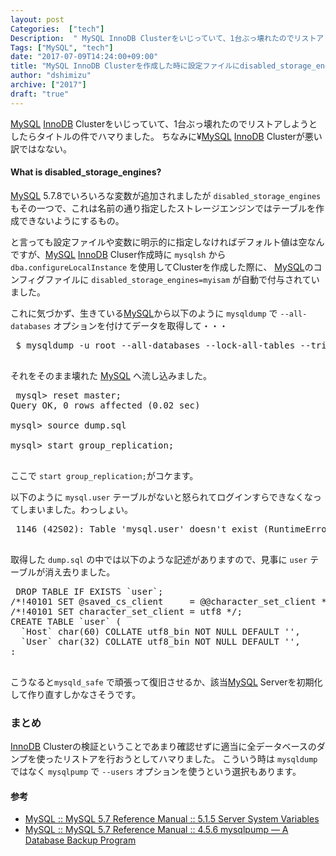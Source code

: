 ```yaml
---
layout: post
Categories:  ["tech"]
Description:  " MySQL InnoDB Clusterをいじっていて、1台ぶっ壊れたのでリストアしようとしたらタイトルの件でハマりました。ちなみに¥MySQL InnoDB Clusterが悪い訳ではなない。 "
Tags: ["MySQL", "tech"]
date: "2017-07-09T14:24:00+09:00"
title: "MySQL InnoDB Clusterを作成した時に設定ファイルにdisabled_storage_engines=myisamが自動で追記されていてフルダンプのリストア時にmysql.usersがリストアできなかった件"
author: "dshimizu"
archive: ["2017"]
draft: "true"
---
```


<body>
<p><a class="keyword" href="http://d.hatena.ne.jp/keyword/MySQL">MySQL</a> <a class="keyword" href="http://d.hatena.ne.jp/keyword/InnoDB">InnoDB</a> Clusterをいじっていて、1台ぶっ壊れたのでリストアしようとしたらタイトルの件でハマりました。
ちなみに¥<a class="keyword" href="http://d.hatena.ne.jp/keyword/MySQL">MySQL</a> <a class="keyword" href="http://d.hatena.ne.jp/keyword/InnoDB">InnoDB</a> Clusterが悪い訳ではなない。</p>
</body>

<!-- more -->

<body>
<h4>What is disabled_storage_engines?</h4>


<p><a class="keyword" href="http://d.hatena.ne.jp/keyword/MySQL">MySQL</a> 5.7.8でいろいろな変数が追加されましたが <code>disabled_storage_engines</code> もその一つで、これは名前の通り指定したストレージエンジンではテーブルを作成できないようにするもの。</p>

<p>と言っても設定ファイルや変数に明示的に指定しなければデフォルト値は空なんですが、<a class="keyword" href="http://d.hatena.ne.jp/keyword/MySQL">MySQL</a> <a class="keyword" href="http://d.hatena.ne.jp/keyword/InnoDB">InnoDB</a> Cluser作成時に <code>mysqlsh</code> から <code>dba.configureLocalInstance</code> を使用してClusterを作成した際に、 <a class="keyword" href="http://d.hatena.ne.jp/keyword/MySQL">MySQL</a>のコンフィグファイルに <code>disabled_storage_engines=myisam</code> が自動で付与されていました。</p>

<p>これに気づかず、生きている<a class="keyword" href="http://d.hatena.ne.jp/keyword/MySQL">MySQL</a>から以下のように <code>mysqldump</code> で <code>--all-databases</code> オプションを付けてデータを取得して・・・</p>

<pre class="terminal"> $ mysqldump -u root --all-databases --lock-all-tables --triggers --routines --events -p &gt; dump.sql
 </pre>


<p>それをそのまま壊れた <a class="keyword" href="http://d.hatena.ne.jp/keyword/MySQL">MySQL</a> へ流し込みました。</p>

<pre class="terminal"> mysql&gt; reset master;
Query OK, 0 rows affected (0.02 sec)
 
mysql&gt; source dump.sql
 
mysql&gt; start group_replication;
 </pre>


<p>ここで <code>start group_replication;</code>がコケます。</p>

<p>以下のように <code>mysql.user</code> テーブルがないと怒られてログインすらできなくなってしまいました。わっしょい。</p>

<pre class="terminal"> 1146 (42S02): Table 'mysql.user' doesn't exist (RuntimeError)
 </pre>


<p>取得した <code>dump.sql</code> の中では以下のような記述がありますので、見事に <code>user</code> テーブルが消え去りました。</p>

<pre class="terminal"> DROP TABLE IF EXISTS `user`;
/*!40101 SET @saved_cs_client     = @@character_set_client */;
/*!40101 SET character_set_client = utf8 */;
CREATE TABLE `user` (
  `Host` char(60) COLLATE utf8_bin NOT NULL DEFAULT '',
  `User` char(32) COLLATE utf8_bin NOT NULL DEFAULT '',
:
 </pre>


<p>こうなると<code>mysqld_safe</code> で頑張って復旧させるか、該当<a class="keyword" href="http://d.hatena.ne.jp/keyword/MySQL">MySQL</a> Serverを初期化して作り直すしかなさそうです。</p>

<h3>まとめ</h3>


<p><a class="keyword" href="http://d.hatena.ne.jp/keyword/InnoDB">InnoDB</a> Clusterの検証ということであまり確認せずに適当に全データベースのダンプを使ったリストアを行おうとしてハマりました。
こういう時は <code>mysqldump</code> ではなく <code>mysqlpump</code> で <code>--users</code> オプションを使うという選択もあります。</p>

<h4>参考</h4>


<ul>
    <li><a href="https://dev.mysql.com/doc/refman/5.7/en/server-system-variables.html#sysvar_disabled_storage_engines" target="_blank" rel="noopener noreferrer">MySQL :: MySQL 5.7 Reference Manual :: 5.1.5 Server System Variables</a></li>
    <li><a href="https://dev.mysql.com/doc/refman/5.7/en/mysqlpump.html#option_mysqlpump_users" target="_blank" rel="noopener noreferrer">MySQL :: MySQL 5.7 Reference Manual :: 4.5.6 mysqlpump — A Database Backup Program</a></li>
</ul>

</body>
